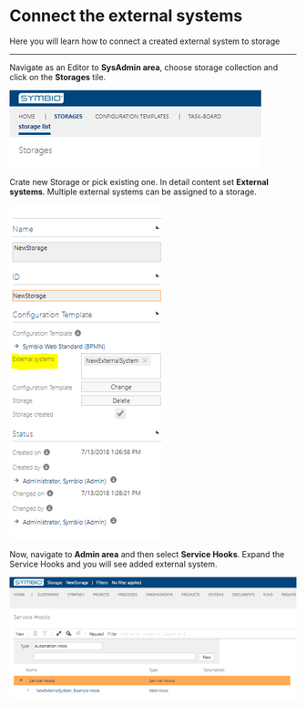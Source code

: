 # Connect the external systems

Here you will learn how to connect a created external system to storage

---

Navigate as an Editor to **SysAdmin area**, choose storage collection and click on the **Storages** tile.

![Navigate to storages](./media/NavigateToStoragesv2.png)

Crate new Storage or pick existing one. In detail content set **External systems**. Multiple external systems can be assigned to a storage.

![Add external system to storage](./media/AddExternalSystemToStoragev2.png)

Now, navigate to **Admin area** and then select **Service Hooks**.
Expand the Service Hooks and you will see added external system.

![Added external system](./media/AddedExternalSystemv2.png)

